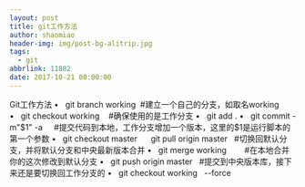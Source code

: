 ```yaml
---
layout: post
title: git工作方法
author: shaomiao
header-img: img/post-bg-alitrip.jpg
tags:
  - git
abbrlink: 11882
date: 2017-10-21 00:00:00
---
```

Git工作方法
•   git branch working  #建立一个自己的分支，如取名working
•   git checkout working    #确保使用的是工作分支
•   git add .
•   git commit -m"$1" -a     #提交代码到本地，工作分支增加一个版本，这里的$1是运行脚本的第一个参数
•   git checkout master      git pull origin master   #切换回默认分支，并将默认分支和中央最新版本合并
•   git merge working        #在本地合并你的这次修改到默认分支
•   git push origin master   #提交到中央版本库，接下来还是要切换回工作分支的
•   git checkout working   --force
